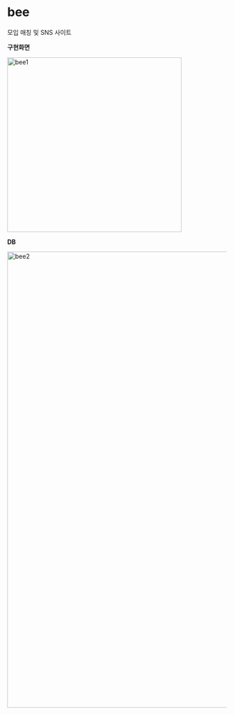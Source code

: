 # bee
모입 매칭 및 SNS 사이트

 **구현화면**
  <p float="left">
 <img width="400" alt="bee1" src="https://github.com/user-attachments/assets/7a79c263-2e7e-4a6a-bd4c-4b4da6a82034" />
  </p>

   **DB**
  <p float="left">
<img width="1045" alt="bee2" src="https://github.com/user-attachments/assets/97668b04-a9e5-4a22-b791-57c6160d000c" />
  </p>

